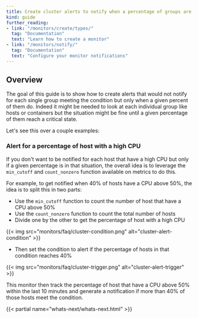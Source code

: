 ```yaml
---
title: Create cluster alerts to notify when a percentage of groups are in critical state
kind: guide
further_reading:
- link: "/monitors/create/types/"
  tag: "Documentation"
  text: "Learn how to create a monitor"
- link: "/monitors/notify/"
  tag: "Documentation"
  text: "Configure your monitor notifications"
---
```


## Overview

The goal of this guide is to show how to create alerts that would not notify for each single group meeting the condition but only when a given percent of them do.
Indeed it might be needed to look at each individual group like hosts or containers but the situation might be fine until a given percentage of them reach a critical state.

Let's see this over a couple examples:

### Alert for a percentage of host with a high CPU

If you don't want to be notified for each host that have a high CPU but only if a given percentage is in that situation, the overall idea is to leverage the `min_cutoff` and `count_nonzero` function available on metrics to do this. 

For example, to get notified when 40% of hosts have a CPU above 50%, the idea is to split this in two parts:

* Use the `min_cutoff` function to count the number of host that have a CPU above 50%
* Use the `count_nonzero` function to count the total number of hosts
* Divide one by the other to get the percentage of host with a high CPU

{{< img src="monitors/faq/cluster-condition.png" alt="cluster-alert-condition"  >}}

* Then set the condition to alert if the percentage of hosts in that condition reaches 40%

{{< img src="monitors/faq/cluster-trigger.png" alt="cluster-alert-trigger"  >}}

This monitor then track the percentage of host that have a CPU above 50% within the last 10 minutes and generate a notification if more than 40% of those hosts meet the condition.


{{< partial name="whats-next/whats-next.html" >}}

[1]: /api/
[2]: /monitors/create/types/#define-the-conditions
